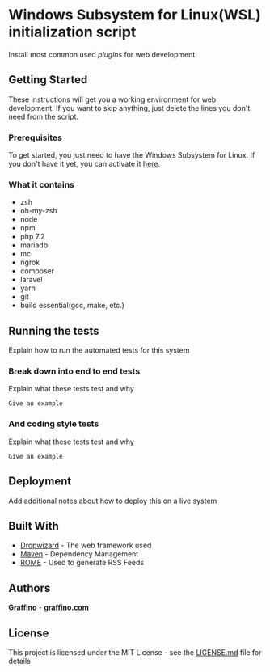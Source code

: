 # Windows Subsystem for Linux(WSL) initialization script

Install most common used *plugins* for web development

## Getting Started

These instructions will get you a working environment for web development. If you want to skip anything, just delete the lines you don't need from the script.

### Prerequisites

To get started, you just need to have the Windows Subsystem for Linux. If you don't have it yet, you can activate it [here](https://docs.microsoft.com/en-us/windows/wsl/install-win10#for-anniversary-update-and-creators-update-install-using-lxrun).

### What it contains

* zsh
* oh-my-zsh
* node
* npm
* php 7.2
* mariadb
* mc
* ngrok
* composer
* laravel
* yarn
* git
* build essential(gcc, make, etc.)

## Running the tests

Explain how to run the automated tests for this system

### Break down into end to end tests

Explain what these tests test and why

```
Give an example
```

### And coding style tests

Explain what these tests test and why

```
Give an example
```

## Deployment

Add additional notes about how to deploy this on a live system

## Built With

* [Dropwizard](http://www.dropwizard.io/1.0.2/docs/) - The web framework used
* [Maven](https://maven.apache.org/) - Dependency Management
* [ROME](https://rometools.github.io/rome/) - Used to generate RSS Feeds

## Authors
[**Graffino**](https://github.com/Graffino) - [**graffino.com**](http://graffino.com)

## License

This project is licensed under the MIT License - see the [LICENSE.md](LICENSE.md) file for details
